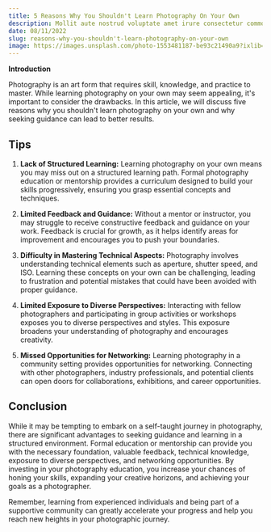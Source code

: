 ```yaml
---
title: 5 Reasons Why You Shouldn't Learn Photography On Your Own
description: Mollit aute nostrud voluptate amet irure consectetur commodo cupidatat elit. Non ut dolor nulla dolor duis. Anim eiusmod fugiat eiusmod ut nulla nulla labore.
date: 08/11/2022
slug: reasons-why-you-shouldn't-learn-photography-on-your-own
image: https://images.unsplash.com/photo-1553481187-be93c21490a9?ixlib=rb-4.0.3&ixid=MnwxMjA3fDB8MHxwaG90by1wYWdlfHx8fGVufDB8fHx8&auto=format&fit=crop&w=500&q=80
---
```


**Introduction**

Photography is an art form that requires skill, knowledge, and practice to master. While learning photography on your own may seem appealing, it's important to consider the drawbacks. In this article, we will discuss five reasons why you shouldn't learn photography on your own and why seeking guidance can lead to better results.

## Tips

1. **Lack of Structured Learning:** Learning photography on your own means you may miss out on a structured learning path. Formal photography education or mentorship provides a curriculum designed to build your skills progressively, ensuring you grasp essential concepts and techniques.

2. **Limited Feedback and Guidance:** Without a mentor or instructor, you may struggle to receive constructive feedback and guidance on your work. Feedback is crucial for growth, as it helps identify areas for improvement and encourages you to push your boundaries.

3. **Difficulty in Mastering Technical Aspects:** Photography involves understanding technical elements such as aperture, shutter speed, and ISO. Learning these concepts on your own can be challenging, leading to frustration and potential mistakes that could have been avoided with proper guidance.

4. **Limited Exposure to Diverse Perspectives:** Interacting with fellow photographers and participating in group activities or workshops exposes you to diverse perspectives and styles. This exposure broadens your understanding of photography and encourages creativity.

5. **Missed Opportunities for Networking:** Learning photography in a community setting provides opportunities for networking. Connecting with other photographers, industry professionals, and potential clients can open doors for collaborations, exhibitions, and career opportunities.

## Conclusion

While it may be tempting to embark on a self-taught journey in photography, there are significant advantages to seeking guidance and learning in a structured environment. Formal education or mentorship can provide you with the necessary foundation, valuable feedback, technical knowledge, exposure to diverse perspectives, and networking opportunities. By investing in your photography education, you increase your chances of honing your skills, expanding your creative horizons, and achieving your goals as a photographer.

Remember, learning from experienced individuals and being part of a supportive community can greatly accelerate your progress and help you reach new heights in your photographic journey.

